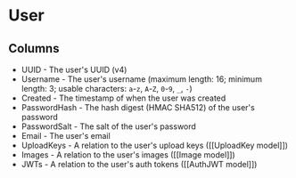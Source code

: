# User

## Columns
- UUID - The user's UUID (v4)
- Username - The user's username (maximum length: 16; minimum length: 3; usable characters: `a`-`z`, `A`-`Z`, `0`-`9`, `_`, `-`)
- Created - The timestamp of when the user was created
- PasswordHash - The hash digest (HMAC SHA512) of the user's password
- PasswordSalt - The salt of the user's password
- Email - The user's email
- UploadKeys - A relation to the user's upload keys ([[UploadKey model]])
- Images - A relation to the user's images ([[Image model]])
- JWTs - A relation to the user's auth tokens ([[AuthJWT model]])